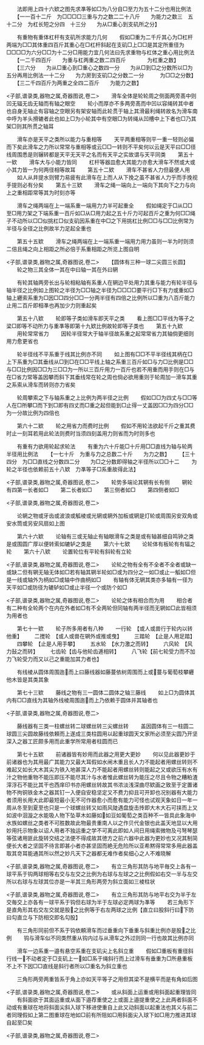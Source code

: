 <!-- { "loadSidebar": true } -->
　　法即用上四十六欵之图先求凖等如□为八分自□至力为五十二分也用比例法
　　【一一百十二斤　为□□□□三重与力之数二二十八斤　　为能力之数三　五十二分　为杠长短之分四　十三分　　为从□重心到支矶所之分】

　　有重物有重体杠杆有支矶所求能力几何
　　假如□重为二千斤其心为□杠杆两端为□□其体重四百斤其重心在□杠杆斜起在支矶□上□□是其定所重径为□□□□为六分□□为十二分□用能力宜几何法曰先求重物与杠体之重心用比例法
　　【一二千四百斤　　为重与杠两重之数二四百斤　　　　为杠重之数】
　　【三六分　　为从□重心到□重心之数四一分　　为从□到□之分数所以□为五分再用比例法一十二分　　为力房到支矶□之分数二一分　　　为□□之分数】
　　【三二千四百斤为两重之全四二百斤　　为能力之数】

<子部,谱录类,器物之属,奇器图说,卷二>
　　滑车全体是轮轮周之侧面两旁髙中则凹无辐无齿无轴而有轴之眼空
　　轮小而厚亦不多两旁髙而中凹以容绳转其中者也自身无轴止有容轴之空眼另有架安轴而此轮贯于轴上其滑最利绳转故名为滑车南中呼为羊头搰辘者此也如上□为小轮其中有空眼□为转绳从凹槽中上下者也□乃其架□则其所贯之轴耳

　　滑车亦是天平之类所以能力与重相等
　　天平两重相等则平一重一轻则必偏而下矣此滑车之力所以常常与重相等或云□□一转则不平矣何以云是天平曰□□径线周围悉是则辗转都是天平无天平之名而有天平之实故谓与天平同类
　　第五十一欵
　　滑车大与小能力皆同
　　杠杆等器皿愈大其能力亦愈大滑车不然或大或小其力皆一为何两径相等故耳
　　第五十二欵
　　滑车不甚省人力但最便人用
　　如人从井提水则臂力易疲有此滑车在上而人从下挽之虽不甚省人力乎而手挽视手提则必有分矣
　　第五十三欵
　　滑车之绳一端向上一端向下其向下之力与向上之重相距常等其为时刻亦等

　　滑车之绳两端在上一端系重一端用力力半可起重全
　　假如绳定于□从□□至□用力架之下端系重一百斤如□从□用力起之五十斤力可起百斤之重为何□□绳子不动所以□□似挑杠□似支矶因系重在中□之下用挑杠比例□□与□□比例常为半径与全径之比例故半力足起全重也

　　第五十五欵
　　滑车之绳两端在上一端系重一端用力用力虽则一半为时则须二倍且绳之向上相距之所必倍于系重相距之所览上图自明

<子部,谱录类,器物之属,奇器图说,卷二>
　　【圆体有三种一球二尖圆三长圆】
　　轮之物三其全体一其在中曰轴一其在外曰辋



　　有轮其轴两旁长出与轮相粘轴有系重人在辋边平处用力其重与能力有轮半径与轴半径之比例如上图轮之半径为□□轴之半径为□□□□要平行□下有力或重如□轴上纒索系重为□因□□四分□□一分两半径有四倍之比例所以□重为八百斤能力止用二百斤即相凖也再加少力则重起矣

　　第五十八欵
　　轮即等子类如滑车即天平之类
　　看上图□□平线为等子之梁□即等不动所力与重凖等即第十九欵比例故轮即等子类也
　　第五十九欵
　　用轮常常省力
　　因轮半径常大于轴半径故系重之起常常省力其轴倘更细则用力愈更省也

　　轮半径线不平系重于线其比例亦不同
　　如上图有□□不平半径线其柄在□上下系重为□其垂线从□到□在□□平线上轴之系重三百斤如□与力□比例是□□与□□比例因□□为三□□为一所以三百斤用力一百斤也若不用重而用手则在□与在□省力常等盖因攀而斜下其垂线常在轮之周也倘必欲用重则于轮周加一滑车其重之系索从滑车而转则亦力省矣

　　轮周攀索之下与轴系重之上比例为两半径之比例
　　假如□□为四丈与□□等人在□所攀□而下到□即有四丈而□重之起但能到□止得一丈盖因□□为四分□□为一分故比例为四倍也

　　第六十二欵
　　轮之用省力而费时比例
　　假如不用轮法欲起千斤之重其费时止一刻耳若用此轮法则费时当须四刻盖用力则省而为时则多也

　　有重有力欲用轮起求轮法
　　有重为六十斤能□十斤用□□直线为轴与轮两半径用比例法
　　【一七十斤　为重与力之总数二十斤　　为力之数】
　　【三十四分　为□□直线之分数四二分　　为□之分数即得轴之半径所以□□十二
　　为轮之半径也依赖前五十八欵　力凖等子□系重故得此法】

<子部,谱录类,器物之属,奇器图说,卷二>
　　轮势多端论其辋有长有侧
　　辋轮有四第一长者如□
　　第二长者如□
　　第三侧者如□
　　第四侧者如□

<子部,谱录类,器物之属,奇器图说,卷二>

　　论辋之物或牙齿或波浪或觚棱或光辋或辋外加板或辋是灯轮或周围另安双角或安水筒或另安风扇如上图

　　第六十六欵
　　论轴有三或无轴止有轴眼滑车之类是或有轴甚细自鸣钟之类是或围圆广厚以便转索如辘轳之类是
　　第六十七欵
　　论轮体有板轮有有辐之轮
　　第六十八欵
　　论置轮位有平轮有斜轮有立轮

<子部,谱录类,器物之属,奇器图说,卷二>
　　论轮之物有全有不全者不全者或缺一或缺二但有辋无轴无体如□若有轴其辋半轮如□或为四分之一如□或止一觚如□但是一线或轴外为柄如□或轴中作曲柄如□
　　有轴有体无辋其类亦多轴有一径为天平如□或防径为辘轳如□或止半径一个或防个如□

<子部,谱录类,器物之属,奇器图说,卷二>
　　论轮之体有相合而为用
　　相合者有二种有全轮两个在内在外者如□有不全两轮但同轴有两半径而无辋如□此皆相须为用者也

　　第七十一欵
　　轮子所多用者有八种
　　一行轮　【或人或兽行于轮内以转他重】
　　二搅轮　【或人或兽在辋外或推或曳】
　　三踏轮　【止是人用足踏】
　　四攀轮　【止是人用手攀】
　　五水轮　【水力激之而转】
　　六风轮　【风力鼔之而转】
　　七齿轮【齿与他轮齿逓相转】
　　八飞轮【前七轮受力而不加力飞轮受力而又以己之重能加其力者也】

　　有线棱从圆体周围迤而上曰藤线器如藤蔓依树周围而上或蔓与葡萄枝攀纒他木皆是其类其象

　　第七十三欵
　　藤线之物有三一圆体二圆体之轴三藤线
　　如上□为圆体其内有□□直线为其轴外线棱周围迤而上乃依赖于圆体并其轴者也

<子部,谱录类,器物之属,奇器图说,卷二>

　　藤线器有三类一柱螺丝转二球螺丝转三尖螺丝转
　　盖因圆体有三一柱圆二球圆三尖圆故藤线依頼而上遂成三类柱圆用以起重球圆天文家所必须至尖圆乃开坚深入之器工匠颇多用而此重学所常用者柱圆而已

　　第七十五欵
　　前诸器皆有妙用而此器之用更大更妙
　　何以见此器更妙于前诸器也为其用最广其能力又最大耳假如水闸木重且长人力不能起者用螺丝转则不难起又如长大木其尖为铁入地甚深人力不能起者用螺丝转则能起之又或欲压有水有汁之物他重物不能压即压不能尽其汁与水者惟此螺丝转为能压之尽且令物之糟粕渣滓浮石不能比其干也西庠印书亦用螺丝转故其书浓淡浅深曲尽欵画之致至于定置诸物不拘铜铁金木之器其钉一入便自安稳坚定又不费力抑且可开卸也况别器有大能力者须用长用大此即最短最小无不可作器愈小而愈有能力可怪也试观天象如日一年一周从冬至到夏至也只是一个球螺丝转又如雨风陡遇盘旋击抟即大木大石可挟而上又如波中洄漩之水能吸人物下坠草木如藤如如豆如葡萄之类百种不一皆具此象海中水族如螺丝之类者不可胜数故此物最贵重南人以之作贝代金银也此盖天地显以大用妙用托示物象以诏人用者不独运重之学不可离此即如人间日用绳索微物及弓弩琴瑟等弦诸用匪此旋转交结之法便不得成故其徳方之前六器中此器为更妙也又况其制简便长大者之坚固不待言即甚小者亦甚坚固而絶无危险所以亚希黙得常常多用此器盖取其竒耳能通其所以然之妙凡天下之器都无难作者矣细心之人不难晓解

<子部,谱录类,器物之属,奇器图说,卷二>
　　有立三角形其防与地平毎交上各有一球平系于钩两球相等右交与左交之比例为右球与左球之之比例假如右交一半与左交所以右球与左球其位亦是一半其三角形两旁为斜立面如三棱柱状

<子部,谱录类,器物之属,奇器图说,卷二>
　　有立三角形其防与地平右交为半于左交毎交上亦各有一球平系于钩但右球为半于左球必定两球为凖等
　　若三角形下是直角形其右交左交就是股之比例等于右左两球之比例【直立曰股斜行曰下防曰勾直立与下防相交即名勾股】

　　有三角形同前但不系于钩依頼滑车而过垂重向下垂重与斜重比例亦是股之比例
　　钩与滑车似不同类然重从钩内过与从滑车之外过则同一行也故其比例亦同

　　滑车一边系重一邉有悬空系重在支矶尖上名斜立重
　　假如□重板有重径斜行线一不动者定于□支矶上一如□系于绳斜行而上过滑车有垂重为□所悬重板不上不下因□□直线是斜行者所以□重名为斜立重也

　　三角形两旁两重皆系于角上亦如天平等子之用但其梁不是横平而是有角如后图

<子部,谱录类,器物之属,奇器图说,卷二>
　　或从斜面上运重或用斜面起重理皆同
　　有斜面欲于其面运重或从面下邉荐重使之上或面上邉提重使之上此两者斜面不动或有重球在地将斜面尖斜入球下移进使重自上此又动斜面以起重法也其义与前二者同理假如上第二图重球在地如□前有所阻如□用斜面尖入球下如□用力推进其球自起至□矣

<子部,谱录类,器物之属,奇器图说,卷二>
